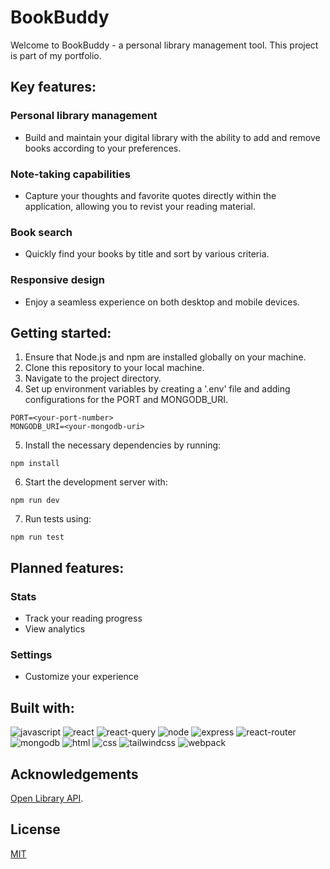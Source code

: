 # BookBuddy

Welcome to BookBuddy - a personal library management tool. 
This project is part of my portfolio.

## Key features:

### Personal library management

- Build and maintain your digital library with the ability to add and remove books according to your preferences.

### Note-taking capabilities

- Capture your thoughts and favorite quotes directly within the application, allowing you to revist your reading material. 

### Book search

- Quickly find your books by title and sort by various criteria.

### Responsive design 

- Enjoy a seamless experience on both desktop and mobile devices.

## Getting started:

1. Ensure that Node.js and npm are installed globally on your machine.
2. Clone this repository to your local machine.
3. Navigate to the project directory.
4. Set up environment variables by creating a '.env' file and adding configurations for the PORT and MONGODB_URI.

```
PORT=<your-port-number>
MONGODB_URI=<your-mongodb-uri>
```

5. Install the necessary dependencies by running:

```
npm install
```

6. Start the development server with: 

```
npm run dev
```

7. Run tests using: 

```
npm run test
```

## Planned features:

### Stats 

- Track your reading progress 
- View analytics 

### Settings 

- Customize your experience 

## Built with:

![javascript](https://img.shields.io/badge/JavaScript-323330?style=for-the-badge&logo=javascript&logoColor=F7DF1E)
![react](https://img.shields.io/badge/React-20232A?style=for-the-badge&logo=react&logoColor=61DAFB)
![react-query](https://img.shields.io/badge/React_Query-FF4154?style=for-the-badge&logo=ReactQuery&logoColor=white)
![node](https://img.shields.io/badge/Node%20js-339933?style=for-the-badge&logo=nodedotjs&logoColor=white)
![express](https://img.shields.io/badge/Express%20js-000000?style=for-the-badge&logo=express&logoColor=white)
![react-router](https://img.shields.io/badge/React_Router-CA4245?style=for-the-badge&logo=react-router&logoColor=white)
![mongodb](https://img.shields.io/badge/MongoDB-4EA94B?style=for-the-badge&logo=mongodb&logoColor=white)
![html](https://img.shields.io/badge/HTML5-E34F26?style=for-the-badge&logo=html5&logoColor=white)
![css](https://img.shields.io/badge/CSS3-1572B6?style=for-the-badge&logo=css3&logoColor=white)
![tailwindcss](https://img.shields.io/badge/Tailwind_CSS-38B2AC?style=for-the-badge&logo=tailwind-css&logoColor=white)
![webpack](https://img.shields.io/badge/Webpack-8DD6F9?style=for-the-badge&logo=Webpack&logoColor=white)

## Acknowledgements

[Open Library API](https://openlibrary.org/developers/api).

## License

[MIT](./LICENSE)